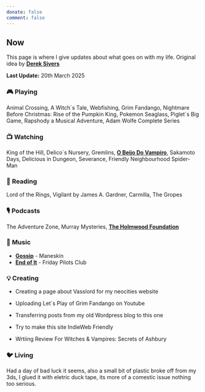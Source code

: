 ```yaml
---
donate: false
comment: false
---
```


## Now 
This page is where I give updates about what goes on with my life. Original idea by [**Derek Sivers**](https://sive.rs/nowff)

**Last Update:** 20th March 2025


### 🎮 Playing

Animal Crossing, A Witch´s Tale, Webfishing, Grim Fandango, Nightmare Before Christmas: Rise of the Pumpkin King, Pokemon Seaglass, Piglet´s Big Game, Rapshody a Musical Adventure, Adam Wolfe Complete Series

### 📺 Watching
 King of the Hill, Delico´s Nursery, Gremlins, [**O Beijo Do Vampiro**](https://novelasflixbr.net/novelas/o-beijo-do-vampiro/), Sakamoto Days, Delicious in Dungeon, Severance, Friendly Neighbourhood Spider-Man

### 📖 Reading
Lord of the Rings, Vigilant by James A. Gardner, Carmilla, The Gropes

### 🎙️ Podcasts 
 The Adventure Zone, Murray Mysteries, [**The Holmwood Foundation**](https://shows.acast.com/667084e3abc94e79816dfa56/episodes/67bc412db628e470d3e69019?)

### 🎸 Music

- [**Gossip**](https://youtu.be/D0ipF47PuUI?si=URHXZ6a2RmmDgFmS) - Maneskin
- [**End of It**](https://www.youtube.com/watch?v=iy-eBFsP9JQ) - Friday Pilots Club

### 💡 Creating
- Creating a page about Vasslord for my neocities website

- Uploading Let´s Play of Grim Fandango on Youtube

- Transferring posts from my old Wordpress blog to this one

- Try to make this site IndieWeb Friendly

- Wrtiing Review For Witches & Vampires: Secrets of Ashbury

### 🐦‍ Living

Had a day of bad luck it seems, also a small bit of plastic broke off from my 3ds, I glued it with eletric duck tape, its more of a comestic issue nothing too serious.


